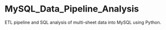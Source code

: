 # MySQL_Data_Pipeline_Analysis
ETL pipeline and SQL analysis of multi-sheet data into MySQL using Python.
